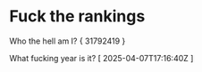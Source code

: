 # Fuck the rankings

Who the hell am I?
{ 31792419 }

What fucking year is it?
[ 2025-04-07T17:16:40Z ]
